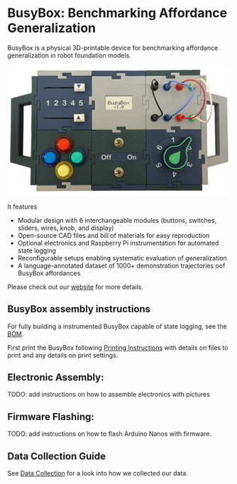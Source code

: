 # BusyBox: Benchmarking Affordance Generalization

BusyBox is a physical 3D-printable device for benchmarking affordance generalization in robot foundation models.

![busybox_assembled](assets/bb_head_no_background.png)

It features

 - Modular design with 6 interchangeable modules (buttons, switches, sliders, wires, knob, and display)  
 - Open-source CAD files and bill of materials for easy reproduction  
 - Optional electronics and Raspberry Pi instrumentation for automated state logging  
 - Reconfigurable setups enabling systematic evaluation of generalization  
 - A language-annotated dataset of 1000+ demonstration trajectories oof BusyBox affordances  

Please check out our [website](https://microsoft.github.io/BusyBox/) for more details.

## BusyBox assembly instructions

For fully building a instrumented BusyBox capable of state logging, see the [BOM](BOM.md).

First print the BusyBox following [Printing Instructions](cad/printing_instructions.md) with details on files to print and any details on print settings.

## Electronic Assembly:

TODO: add instructions on how to assemble electronics with pictures

## Firmware Flashing:

TODO: add instructions on how to flash Arduino Nanos with firmware. 

## Data Collection Guide

See [Data Collection](assets/taskbox_data_collection.docx) for a look into how we collected our data.
